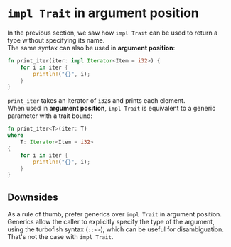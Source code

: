 # `impl Trait` in argument position

In the previous section, we saw how `impl Trait` can be used to return a type without specifying its name.  
The same syntax can also be used in **argument position**:

```rust
fn print_iter(iter: impl Iterator<Item = i32>) {
    for i in iter {
        println!("{}", i);
    }
}
```

`print_iter` takes an iterator of `i32`s and prints each element.  
When used in **argument position**, `impl Trait` is equivalent to a generic parameter with a trait bound:

```rust
fn print_iter<T>(iter: T) 
where
    T: Iterator<Item = i32>
{
    for i in iter {
        println!("{}", i);
    }
}
```

## Downsides

As a rule of thumb, prefer generics over `impl Trait` in argument position.  
Generics allow the caller to explicitly specify the type of the argument, using the turbofish syntax (`::<>`), 
which can be useful for disambiguation. That's not the case with `impl Trait`.
